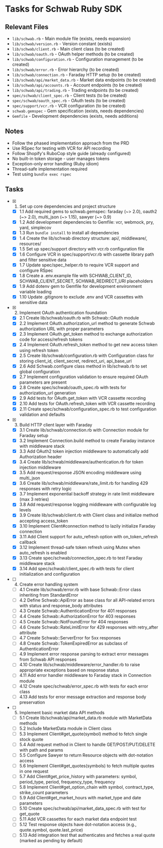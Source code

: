 # Tasks for Schwab Ruby SDK

## Relevant Files

- `lib/schwab.rb` - Main module file (exists, needs expansion)
- `lib/schwab/version.rb` - Version constant (exists)
- `lib/schwab/client.rb` - Main client class (to be created)
- `lib/schwab/oauth.rb` - OAuth helper methods (to be created)
- `lib/schwab/configuration.rb` - Configuration management (to be created)
- `lib/schwab/error.rb` - Error hierarchy (to be created)
- `lib/schwab/connection.rb` - Faraday HTTP setup (to be created)
- `lib/schwab/api/market_data.rb` - Market data endpoints (to be created)
- `lib/schwab/api/accounts.rb` - Account endpoints (to be created)
- `lib/schwab/api/trading.rb` - Trading endpoints (to be created)
- `spec/schwab/client_spec.rb` - Client tests (to be created)
- `spec/schwab/oauth_spec.rb` - OAuth tests (to be created)
- `spec/support/vcr.rb` - VCR configuration (to be created)
- `schwab.gemspec` - Gem specification (exists, needs dependencies)
- `Gemfile` - Development dependencies (exists, needs additions)

## Notes

- Follow the phased implementation approach from the PRD
- Use RSpec for testing with VCR for API recording
- Follow Shopify's RuboCop style guide (already configured)
- No built-in token storage - user manages tokens
- Exception-only error handling (Ruby idiom)
- Thread-safe implementation required
- Test using `bundle exec rspec`

## Tasks

- [x] 1. Set up core dependencies and project structure
  - [x] 1.1 Add required gems to schwab.gemspec: faraday (~> 2.0), oauth2 (~> 2.0), multi_json (~> 1.15), sawyer (~> 0.9)
  - [x] 1.2 Add development dependencies to Gemfile: vcr, webmock, pry, yard, simplecov
  - [x] 1.3 Run `bundle install` to install all dependencies
  - [x] 1.4 Create the lib/schwab directory structure: api/, middleware/, resources/
  - [x] 1.5 Set up spec/support directory with vcr.rb configuration file
  - [x] 1.6 Configure VCR in spec/support/vcr.rb with cassette library path and filter sensitive data
  - [x] 1.7 Update spec/spec_helper.rb to require VCR support and configure RSpec
  - [x] 1.8 Create a .env.example file with SCHWAB_CLIENT_ID, SCHWAB_CLIENT_SECRET, SCHWAB_REDIRECT_URI placeholders
  - [x] 1.9 Add dotenv gem to Gemfile for development environment variable loading
  - [x] 1.10 Update .gitignore to exclude .env and VCR cassettes with sensitive data

- [x] 2. Implement OAuth authentication foundation
  - [x] 2.1 Create lib/schwab/oauth.rb with Schwab::OAuth module
  - [x] 2.2 Implement OAuth.authorization_url method to generate Schwab authorization URL with proper parameters
  - [x] 2.3 Implement OAuth.get_token method to exchange authorization code for access/refresh tokens
  - [x] 2.4 Implement OAuth.refresh_token method to get new access token using refresh token
  - [x] 2.5 Create lib/schwab/configuration.rb with Configuration class for storing client_id, client_secret, redirect_uri, api_base_url
  - [x] 2.6 Add Schwab.configure class method in lib/schwab.rb to set global configuration
  - [x] 2.7 Implement configuration validation to ensure required OAuth parameters are present
  - [x] 2.8 Create spec/schwab/oauth_spec.rb with tests for authorization_url generation
  - [x] 2.9 Add tests for OAuth.get_token with VCR cassette recording
  - [x] 2.10 Add tests for OAuth.refresh_token with VCR cassette recording
  - [x] 2.11 Create spec/schwab/configuration_spec.rb to test configuration validation and defaults

- [x] 3. Build HTTP client layer with Faraday
  - [x] 3.1 Create lib/schwab/connection.rb with Connection module for Faraday setup
  - [x] 3.2 Implement Connection.build method to create Faraday instance with middleware stack
  - [x] 3.3 Add OAuth2 token injection middleware to automatically add Authorization header
  - [x] 3.4 Create lib/schwab/middleware/authentication.rb for token injection middleware
  - [x] 3.5 Add request/response JSON encoding middleware using multi_json
  - [x] 3.6 Create lib/schwab/middleware/rate_limit.rb for handling 429 responses with retry logic
  - [x] 3.7 Implement exponential backoff strategy in rate limit middleware (max 3 retries)
  - [x] 3.8 Add request/response logging middleware with configurable log levels
  - [x] 3.9 Create lib/schwab/client.rb with Client class and initialize method accepting access_token
  - [x] 3.10 Implement Client#connection method to lazily initialize Faraday connection
  - [x] 3.11 Add Client support for auto_refresh option with on_token_refresh callback
  - [x] 3.12 Implement thread-safe token refresh using Mutex when auto_refresh is enabled
  - [x] 3.13 Create spec/schwab/connection_spec.rb to test Faraday middleware stack
  - [x] 3.14 Add spec/schwab/client_spec.rb with tests for client initialization and configuration

- [ ] 4. Create error handling system
  - [ ] 4.1 Create lib/schwab/error.rb with base Schwab::Error class inheriting from StandardError
  - [ ] 4.2 Define Schwab::ApiError as base class for all API-related errors with status and response_body attributes
  - [ ] 4.3 Create Schwab::AuthenticationError for 401 responses
  - [ ] 4.4 Create Schwab::AuthorizationError for 403 responses
  - [ ] 4.5 Create Schwab::NotFoundError for 404 responses
  - [ ] 4.6 Create Schwab::RateLimitError for 429 responses with retry_after attribute
  - [ ] 4.7 Create Schwab::ServerError for 5xx responses
  - [ ] 4.8 Create Schwab::TokenExpiredError as subclass of AuthenticationError
  - [ ] 4.9 Implement error response parsing to extract error messages from Schwab API responses
  - [ ] 4.10 Create lib/schwab/middleware/error_handler.rb to raise appropriate exceptions based on response status
  - [ ] 4.11 Add error handler middleware to Faraday stack in Connection module
  - [ ] 4.12 Create spec/schwab/error_spec.rb with tests for each error class
  - [ ] 4.13 Add tests for error message extraction and response body preservation

- [ ] 5. Implement basic market data API methods
  - [ ] 5.1 Create lib/schwab/api/market_data.rb module with MarketData methods
  - [ ] 5.2 Include MarketData module in Client class
  - [ ] 5.3 Implement Client#get_quote(symbol) method to fetch single stock quote
  - [ ] 5.4 Add request method in Client to handle GET/POST/PUT/DELETE with path and params
  - [ ] 5.5 Configure Sawyer to return Resource objects with dot-notation access
  - [ ] 5.6 Implement Client#get_quotes(symbols) to fetch multiple quotes in one request
  - [ ] 5.7 Add Client#get_price_history with parameters: symbol, period_type, period, frequency_type, frequency
  - [ ] 5.8 Implement Client#get_option_chain with symbol, contract_type, strike_count parameters
  - [ ] 5.9 Add Client#get_market_hours with market_type and date parameters
  - [ ] 5.10 Create spec/schwab/api/market_data_spec.rb with test for get_quote
  - [ ] 5.11 Add VCR cassettes for each market data endpoint test
  - [ ] 5.12 Test response objects have dot-notation access (e.g., quote.symbol, quote.last_price)
  - [ ] 5.13 Add integration test that authenticates and fetches a real quote (marked as pending by default)